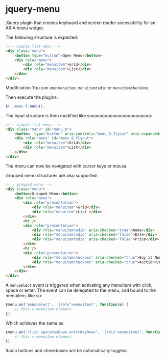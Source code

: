 # jquery-menu

jQuery plugin that creates keyboard and screen reader accessibility for an ARIA menu widget.

The following structure is expected:

```html
<!-- simple flat menu -->
<div class="menu">
    <button type="button">Open Menu</button>
    <div role="menu">
        <div role="menuitem">Grid</div>
        <div role="menuitem">List</div>
    </div>
</div>
```
Modification
You can use `menuitem`, `menuitemradio` or `menuitemcheckbox`.

Then execute the plugins:

```js
$('.menu').menu();
```

The input structure is then modified like soooooooooooooooooooooooo:

```html
<!-- simple flat menu -->
<div class="menu" id="menu_0">
    <button  type="button" aria-controls="menu_0_flyout" aria-expanded="false" aria-haspopup="true">Open Menu</button>
    <div role="menu" id="menu_0_flyout">
        <div role="menuitem">Grid</div>
        <div role="menuitem">List</div>
    </div>
</div>
```

The menu can now be navigated with cursor keys or mouse.

Grouped menu structures are also supported:

```html
<!-- grouped menu -->
<div class="menu">
    <button>Grouped Menu</button>
    <div role="menu">
        <div role="presentation">
            <div role="menuitem">Grid</div>
            <div role="menuitem">List </div>
        </div>
        <hr />
        <div role="presentation">
            <div role="menuitemradio" aria-checked="true">Name</div>
            <div role="menuitemradio" aria-checked="false">Date</div>
            <div role="menuitemradio" aria-checked="false">Price</div>
        </div>
        <hr />
        <div role="presentation">
            <div role="menuitemcheckbox" aria-checked="true">Buy it Now</div>
            <div role="menuitemcheckbox" aria-checked="true">Auction</div>
        </div>
    </div>
</div>
```

A `menuSelect` event is triggered when activating any menuitem with click, space or enter. The event can be delegated to the menu, and bound to the menuitem, like so:

```js
$menu.on('menuSelect', '[role^=menuitem]', function(e) {
    // this = menuitem element
});
```

Which achieves the same as:

```js
$menu.on('click spaceKeyDown enterKeyDown', '[role^=menuitem]', function(e) {
    // this = menuitem element
});
```

Radio buttons and checkboxes will be automatically toggled.

